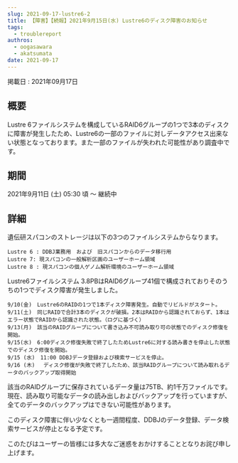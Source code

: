 ```yaml
---
slug: 2021-09-17-lustre6-2
title: 【障害】【続報】2021年9月15日(水) Lustre6のディスク障害のお知らせ
tags:
  - troublereport
authros:
  - oogasawara
  - akatsumata
date: 2021-09-17
---
```


掲載日 : 2021年09月17日

## 概要
Lustre 6ファイルシステムを構成しているRAID6グループの1つで3本のディスクに障害が発生したため、Lustre6の一部のファイルに対しデータアクセス出来ない状態となっております。また一部のファイルが失われた可能性があり調査中です。

## 期間

2021年9月11日 (土) 05:30 頃 ～ 継続中

## 詳細

遺伝研スパコンのストレージは以下の3つのファイルシステムからなります。

    Lustre 6 : DDBJ業務用　および　旧スパコンからのデータ移行用
    Lustre 7: 現スパコンの一般解析区画のユーザーホーム領域
    Lustre 8 : 現スパコンの個人ゲノム解析環境のユーザーホーム領域

Lustre6ファイルシステム 3.8PBはRAID6グループ41個で構成されておりそのうちの1つでディスク障害が発生しました。



    9/10(金)　Lustre6のRAIDの1つで1本ディスク障害発生。自動でリビルドがスタート。
    9/11(土)　同じRAIDで合計3本のディスクが破損。2本はRAIDから認識されておらず、1本はエラー状態でRAIDから認識された状態。（ログに基づく）
    9/13(月)　該当のRAIDグループについて書き込み不可読み取り可の状態でのディスク修復を開始。
    9/15(水)　6:00ディスク修復失敗で終了したためLustre6に対する読み書きを停止した状態でのディスク修復を開始。
    9/15 (水)　11:00 DDBJデータ登録および検索サービスを停止。
    9/16 (木)　 ディスク修復が失敗で終了したため、該当RAIDグループについて読み取れるデータのバックアップ取得開始



該当のRAIDグループに保存されているデータ量は75TB、約1千万ファイルです。現在、読み取り可能なデータの読み出しおよびバックアップを行っていますが、全てのデータのバックアップはできない可能性があります。

このディスク障害に伴い少なくとも一週間程度、DDBJのデータ登録、データ検索サービスが停止となる予定です。

このたびはユーザーの皆様には多大なご迷惑をおかけすることとなりお詫び申し上げます。
